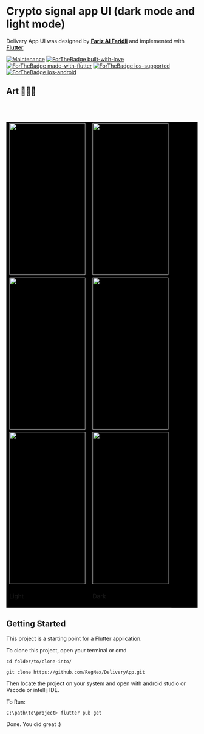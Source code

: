 # Crypto signal app UI (dark mode and light mode)

Delivery App UI was designed by [**Fariz Al Faridli**](https://www.uplabs.com/alfarizie0087) and implemented with [**Flutter**](https://flutter.dev)

<p align="center">
    
[![Maintenance](https://img.shields.io/badge/Maintained%3F-yes-green.svg)](https://github.com/RegNex/DeliveryApp/graphs/commit-activity)
[![ForTheBadge built-with-love](http://ForTheBadge.com/images/badges/built-with-love.svg)](https://github.com/RegNex/)
[![ForTheBadge made-with-flutter](https://img.shields.io/badge/flutter-made%20with%20flutter-blue.svg)](https://flutter.dev)
[![ForTheBadge ios-supported](https://img.shields.io/badge/IOS-IOS%20Supported-lightgrey.svg)](https://flutter.dev)
[![ForTheBadge ios-android](https://img.shields.io/badge/android-android%20supported-green.svg)](https://flutter.dev)

</p>

## Art 🤩🤩🤩

<table style="width:100%" bgcolor="black">
</br>
  <tr>
    <td><img align="left" src="https://github.com/MojtabaDelshad/flutter-crypto-signal-app-ui/blob/master/screenshot/home.png" width="200" height="400"/></td>
    <td><img src="https://github.com/MojtabaDelshad/flutter-crypto-signal-app-ui/blob/master/screenshot/login.png" width="200" height="400"/></td>
   
  </tr>
    <tr>
    <td><img align="left" src="https://github.com/MojtabaDelshad/flutter-crypto-signal-app-ui/blob/master/screenshot/premium.png" width="200" height="400"/></td>
    <td><img src="https://github.com/MojtabaDelshad/flutter-crypto-signal-app-ui/blob/master/screenshot/profile.png" width="200" height="400"/></td>
   
  </tr>
    <tr>
    <td><img align="left" src="https://github.com/MojtabaDelshad/flutter-crypto-signal-app-ui/blob/master/screenshot/register.png" width="200" height="400"/></td>
    <td><img src="https://github.com/MojtabaDelshad/flutter-crypto-signal-app-ui/blob/master/screenshot/reset-password.png" width="200" height="400"/></td>
   
  </tr>
  <tr>
   <td><p>Light</p></td>
      <td><p>Dark</p></td>
  </tr>
  </br>  

</table>


## Getting Started

This project is a starting point for a Flutter application.

To clone this project,
open your terminal or cmd

```
cd folder/to/clone-into/
```

```
git clone https://github.com/RegNex/DeliveryApp.git
```

Then
locate the project on your system and open with android studio or Vscode or intellij IDE.

To Run:

```
C:\path\to\project> flutter pub get

```
Done. You did great :)
